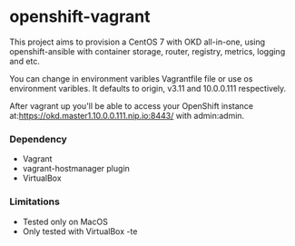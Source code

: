 # openshift-vagrant


This project aims to provision a CentOS 7 with OKD all-in-one, using openshift-ansible with container storage, router, registry, metrics, logging and etc.</br>

You can change in environment varibles Vagrantfile file or use os environment varibles. It defaults to origin, v3.11 and 10.0.0.111 respectively.</br>

After vagrant up you'll be able to access your OpenShift instance at:https://okd.master1.10.0.0.111.nip.io:8443/ with admin:admin.</br>


### Dependency
 - Vagrant
 - vagrant-hostmanager plugin
 - VirtualBox
 
### Limitations
 - Tested only on MacOS
 - Only tested with VirtualBox
 -te